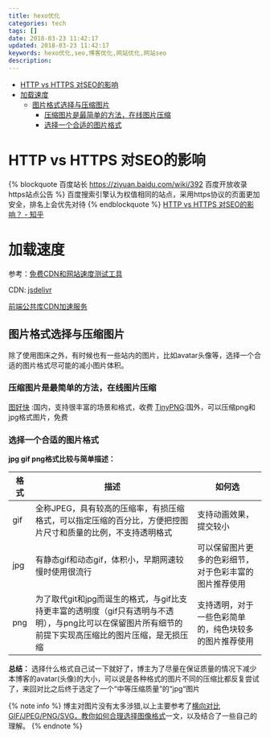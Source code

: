 ```yaml
---
title: hexo优化
categories: tech
tags: []
date: 2018-03-23 11:42:17
updated: 2018-03-23 11:42:17
keywords: hexo优化,seo,博客优化,网站优化,网站seo
description:
---
```


- [HTTP vs HTTPS 对SEO的影响](#http-vs-https-%E5%AF%B9seo%E7%9A%84%E5%BD%B1%E5%93%8D)
- [加载速度](#%E5%8A%A0%E8%BD%BD%E9%80%9F%E5%BA%A6)
    - [图片格式选择与压缩图片](#%E5%9B%BE%E7%89%87%E6%A0%BC%E5%BC%8F%E9%80%89%E6%8B%A9%E4%B8%8E%E5%8E%8B%E7%BC%A9%E5%9B%BE%E7%89%87)
        - [压缩图片是最简单的方法，在线图片压缩](#%E5%8E%8B%E7%BC%A9%E5%9B%BE%E7%89%87%E6%98%AF%E6%9C%80%E7%AE%80%E5%8D%95%E7%9A%84%E6%96%B9%E6%B3%95%EF%BC%8C%E5%9C%A8%E7%BA%BF%E5%9B%BE%E7%89%87%E5%8E%8B%E7%BC%A9)
        - [选择一个合适的图片格式](#%E9%80%89%E6%8B%A9%E4%B8%80%E4%B8%AA%E5%90%88%E9%80%82%E7%9A%84%E5%9B%BE%E7%89%87%E6%A0%BC%E5%BC%8F)

<!-- more -->

# HTTP vs HTTPS 对SEO的影响

{% blockquote 百度站长 https://ziyuan.baidu.com/wiki/392 百度开放收录https站点公告 %}
百度搜索引擎认为权值相同的站点，采用https协议的页面更加安全，排名上会优先对待
{% endblockquote %}
[HTTP vs HTTPS 对SEO的影响？ - 知乎](https://www.zhihu.com/question/20537944)

# 加载速度

参考：[免费CDN和网站速度测试工具](https://boke112.com/sygjcdnsd)

CDN:
[jsdelivr](https://www.jsdelivr.com/)

[前端公共库CDN加速服务](http://dn-cdnjsnet.qbox.me/)

## 图片格式选择与压缩图片

除了使用图床之外，有时候也有一些站内的图片，比如avatar头像等，选择一个合适的图片格式尽可能的减小图片体积。

### 压缩图片是最简单的方法，在线图片压缩
[图好快](http://www.tuhaokuai.com/image) :国内，支持很丰富的场景和格式，收费
[TinyPNG](https://tinypng.com/):国外，可以压缩png和jpg格式图片，免费

### 选择一个合适的图片格式

**jpg gif png格式比较与简单描述：**

格式 | 描述 | 如何选
---------|----------|---------
 gif | 全称JPEG，具有较高的压缩率，有损压缩格式，可以指定压缩的百分比，方便把控图片尺寸和质量的比例，不支持透明格式| 支持动画效果，提交较小
 jpg | 有静态gif和动态gif，体积小，早期网速较慢时使用很流行| 可以保留图片更多的色彩细节，对于色彩丰富的图片推荐使用
 png | 为了取代git和jpg而诞生的格式，与gif比支持更丰富的透明度（gif只有透明与不透明），与png比可以在保留图片所有细节的前提下实现高压缩比的图片压缩，是无损压缩 |支持透明，对于一些色彩简单的，纯色块较多的图片推荐使用 


**总结：**
选择什么格式自己试一下就好了，博主为了尽量在保证质量的情况下减少本博客的avatar(头像)的大小，可以说是各种格式的图片不同的压缩比都反复尝试了，来回对比之后终于选定了一个“中等压缩质量”的“jpg“图片

{% note info %}
博主对图片没有太多涉猎,以上主要参考了[横向对比GIF/JPEG/PNG/SVG，教你如何合理选择图像格式](http://www.qifeiye.com/%E6%A8%AA%E5%90%91%E5%AF%B9%E6%AF%94gifjpegpngsvg%EF%BC%8C%E6%95%99%E4%BD%A0%E5%A6%82%E4%BD%95%E5%90%88%E7%90%86%E9%80%89%E6%8B%A9%E5%9B%BE%E5%83%8F%E6%A0%BC%E5%BC%8F/)一文，以及结合了一些自己的理解。
{% endnote %}
